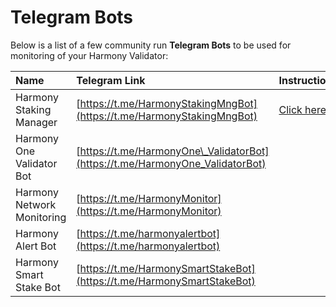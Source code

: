 # Telegram Bots

Below is a list of a few community run **Telegram Bots** to be used for monitoring of your Harmony Validator:

| Name | Telegram Link | Instructions |
| :--- | :--- | :--- |
| Harmony Staking Manager | [https://t.me/HarmonyStakingMngBot](https://t.me/HarmonyStakingMngBot) | [Click here](https://medium.com/chainode-tech/chainode-tech-launches-the-harmony-staking-manager-aec8b68555f8) |
| Harmony One Validator Bot | [https://t.me/HarmonyOne\_ValidatorBot](https://t.me/HarmonyOne_ValidatorBot) |  |
| Harmony Network Monitoring | [https://t.me/HarmonyMonitor](https://t.me/HarmonyMonitor) |  |
| Harmony Alert Bot | [https://t.me/harmonyalertbot](https://t.me/harmonyalertbot) |  |
| Harmony Smart Stake Bot | [https://t.me/HarmonySmartStakeBot](https://t.me/HarmonySmartStakeBot) |  |

